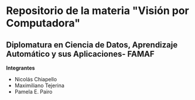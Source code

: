 # Repositorio de la materia "Visión por Computadora" 
## Diplomatura en Ciencia de Datos, Aprendizaje Automático y sus Aplicaciones- FAMAF

**Integrantes**
- Nicolás Chiapello
- Maximiliano Tejerina
- Pamela E. Pairo
